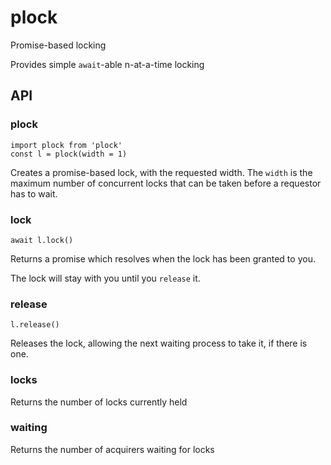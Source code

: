 # plock
Promise-based locking

Provides simple `await`-able n-at-a-time locking

## API

### plock

```
import plock from 'plock'
const l = plock(width = 1)
```

Creates a promise-based lock, with the requested width. The `width` is the
maximum number of concurrent locks that can be taken before a requestor has to wait.

### lock

`await l.lock()`

Returns a promise which resolves when the lock has been granted to you.

The lock will stay with you until you `release` it.


### release

`l.release()`

Releases the lock, allowing the next waiting process to take it, if there is one.

### locks

Returns the number of locks currently held

### waiting

Returns the number of acquirers waiting for locks
